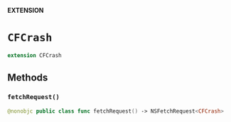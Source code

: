 **EXTENSION**

# `CFCrash`
```swift
extension CFCrash
```

## Methods
### `fetchRequest()`

```swift
@nonobjc public class func fetchRequest() -> NSFetchRequest<CFCrash>
```
